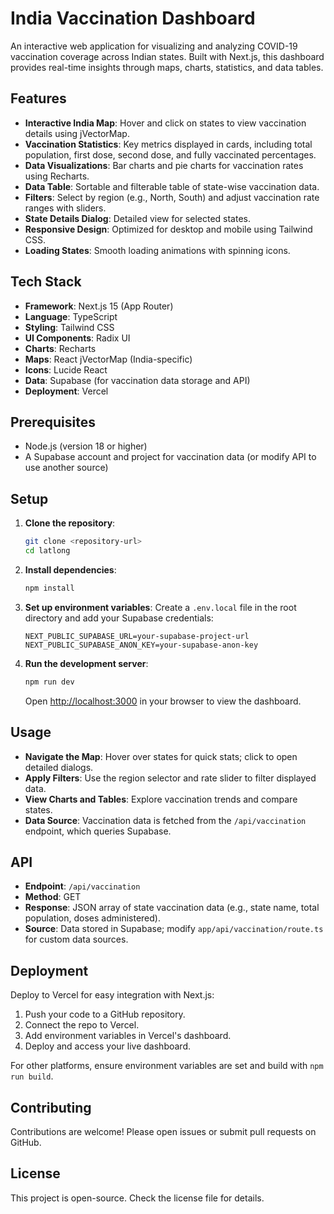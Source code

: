 # India Vaccination Dashboard

An interactive web application for visualizing and analyzing COVID-19 vaccination coverage across Indian states. Built with Next.js, this dashboard provides real-time insights through maps, charts, statistics, and data tables.

## Features

- **Interactive India Map**: Hover and click on states to view vaccination details using jVectorMap.
- **Vaccination Statistics**: Key metrics displayed in cards, including total population, first dose, second dose, and fully vaccinated percentages.
- **Data Visualizations**: Bar charts and pie charts for vaccination rates using Recharts.
- **Data Table**: Sortable and filterable table of state-wise vaccination data.
- **Filters**: Select by region (e.g., North, South) and adjust vaccination rate ranges with sliders.
- **State Details Dialog**: Detailed view for selected states.
- **Responsive Design**: Optimized for desktop and mobile using Tailwind CSS.
- **Loading States**: Smooth loading animations with spinning icons.

## Tech Stack

- **Framework**: Next.js 15 (App Router)
- **Language**: TypeScript
- **Styling**: Tailwind CSS
- **UI Components**: Radix UI
- **Charts**: Recharts
- **Maps**: React jVectorMap (India-specific)
- **Icons**: Lucide React
- **Data**: Supabase (for vaccination data storage and API)
- **Deployment**: Vercel

## Prerequisites

- Node.js (version 18 or higher)
- A Supabase account and project for vaccination data (or modify API to use another source)

## Setup

1. **Clone the repository**:
   ```bash
   git clone <repository-url>
   cd latlong
   ```

2. **Install dependencies**:
   ```bash
   npm install
   ```

3. **Set up environment variables**:
   Create a `.env.local` file in the root directory and add your Supabase credentials:
   ```
   NEXT_PUBLIC_SUPABASE_URL=your-supabase-project-url
   NEXT_PUBLIC_SUPABASE_ANON_KEY=your-supabase-anon-key
   ```

4. **Run the development server**:
   ```bash
   npm run dev
   ```

   Open [http://localhost:3000](http://localhost:3000) in your browser to view the dashboard.

## Usage

- **Navigate the Map**: Hover over states for quick stats; click to open detailed dialogs.
- **Apply Filters**: Use the region selector and rate slider to filter displayed data.
- **View Charts and Tables**: Explore vaccination trends and compare states.
- **Data Source**: Vaccination data is fetched from the `/api/vaccination` endpoint, which queries Supabase.

## API

- **Endpoint**: `/api/vaccination`
- **Method**: GET
- **Response**: JSON array of state vaccination data (e.g., state name, total population, doses administered).
- **Source**: Data stored in Supabase; modify `app/api/vaccination/route.ts` for custom data sources.

## Deployment

Deploy to Vercel for easy integration with Next.js:

1. Push your code to a GitHub repository.
2. Connect the repo to Vercel.
3. Add environment variables in Vercel's dashboard.
4. Deploy and access your live dashboard.

For other platforms, ensure environment variables are set and build with `npm run build`.

## Contributing

Contributions are welcome! Please open issues or submit pull requests on GitHub.

## License

This project is open-source. Check the license file for details.

